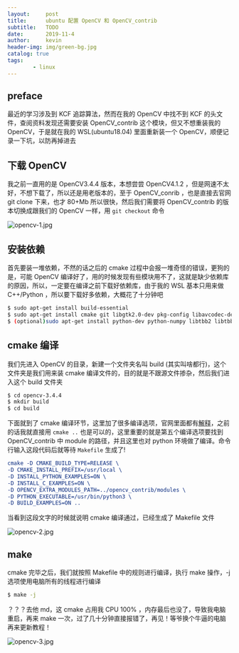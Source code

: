 ```yaml
---
layout:     post
title:      ubuntu 配置 OpenCV 和 OpenCV_contrib
subtitle:   TODO
date:       2019-11-4
author:     kevin
header-img: img/green-bg.jpg
catalog: true
tags:
        - linux
---
```




## preface



最近的学习涉及到 KCF 追踪算法，然而在我的 OpenCV 中找不到 KCF 的头文件，查阅资料发现还需要安装 OpenCV_contrib 这个模块，但又不想重装我的 OpenCV，于是就在我的 WSL(ubuntu18.04) 里面重新装一个 OpenCV，顺便记录一下坑，以防再掉进去



## 下载 OpenCV



我之前一直用的是 OpenCV3.4.4 版本，本想尝尝 OpenCV4.1.2 ，但是网速不太好，不想下载了，所以还是用老版本的，至于 OpenCV_conrib ，也是直接去官网 git clone 下来，也才 80+Mb 所以很快，然后我们需要将 OpenCV_contrib 的版本切换成跟我们的 OpenCV 一样，用 `git checkout` 命令



![opencv-1.jpg](https://i.loli.net/2019/11/04/mBFkd2uOZgJnacY.jpg)



## 安装依赖



首先要装一堆依赖，不然的话之后的 cmake 过程中会报一堆奇怪的错误，更狗的是，可能 OpenCV 编译好了，用的时候发现有些模块用不了，这就是缺少依赖库的原因，所以，一定要在编译之前下载好依赖库，由于我的 WSL 基本只用来做 C++/Python ，所以要下载好多依赖，大概花了十分钟吧



```bash
$ sudo apt-get install build-essential
$ sudo apt-get install cmake git libgtk2.0-dev pkg-config libavcodec-dev libavformat-dev libswscale-dev
$ (optional)sudo apt-get install python-dev python-numpy libtbb2 libtbb-dev libjpeg-dev libpng-dev libtiff-dev libjasper-dev libdc1394-22-dev
```



## cmake 编译



我们先进入 OpenCV 的目录，新建一个文件夹名叫 build (其实叫啥都行)，这个文件夹是我们用来装 cmake 编译文件的，目的就是不跟源文件掺杂，然后我们进入这个 build 文件夹



```bash
$ cd opencv-3.4.4
$ mkdir build
$ cd build
```



下面就到了 cmake 编译环节，这里加了很多编译选项，官网里面都有[解释](https://docs.opencv.org/3.4.4/d7/d9f/tutorial_linux_install.html)，之前的话我就直接用 `cmake ..` 也是可以的，这里重要的就是第五个编译选项要找到 OpenCV_contrib 中 module 的路径，并且这里也对 python 环境做了编译。命令行输入这段代码后就等待 `Makefile` 生成了!



```cmake
cmake -D CMAKE_BUILD_TYPE=RELEASE \
-D CMAKE_INSTALL_PREFIX=/usr/local \
-D INSTALL_PYTHON_EXAMPLES=ON \
-D INSTALL_C_EXAMPLES=ON \
-D OPENCV_EXTRA_MODULES_PATH=../opencv_contrib/modules \
-D PYTHON_EXECUTABLE=/usr/bin/python3 \
-D BUILD_EXAMPLES=ON ..
```



当看到这段文字的时候就说明 cmake 编译通过，已经生成了 Makefile 文件



![opencv-2.jpg](https://i.loli.net/2019/11/04/3jWl4gVi15YtF7L.jpg)



## make



cmake 完毕之后，我们就按照 Makefile 中的规则进行编译，执行 make 操作，-j 选项使用电脑所有的线程进行编译



```bash
$ make -j
```



？？？去他 md，这 cmake 占用我 CPU 100% ，内存最后也没了，导致我电脑重启，再来 make 一次，过了几十分钟直接报错了，再见！等爷换个牛逼的电脑再来更新教程！



![opencv-3.jpg](https://i.loli.net/2019/11/04/tcJ7KsVA9Ilyojn.jpg)